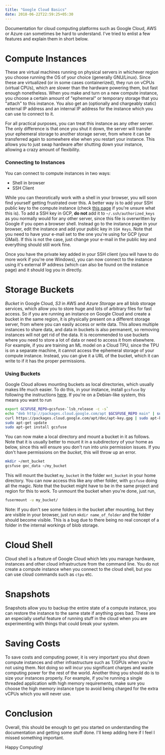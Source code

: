 ```yaml
---
title: "Google Cloud Basics"
date: 2018-06-22T22:59:25+05:30
---
```


Documentation for cloud computing platforms such as Google Cloud, AWS or Azure can sometimes be hard to understand. I've tried to enlist a few features and explain them in short below.

# Compute Instances
These are virtual machines running on physical servers in whichever region you choose running the OS of your choice (generally GNU/Linux). Since these are virtualized (or in some cases containerized), they run on vCPUs (virtual CPUs), which are slower than the hardware powering them, but fast enough nonetheless. When you make and turn on a new compute instance, you choose a certain amount of "ephemeral" or temporary storage that you "attach" to this instance. You also get an (optionally and chargeably static) external IP address and an internal IP address for the instance which you can use to connect to it.

For all practical purposes, you can treat this instance as any other server. The only difference is that once you shut it down, the server will transfer your ephemeral storage to another storage server, from where it can be transferred again to somewhere else when you restart your instance. This allows you to just swap hardware after shutting down your instance, allowing a crazy amount of flexibility.

### Connecting to Instances
You can connect to compute instances in two ways:

* Shell in browser
* SSH Client

While you can theorotically work with a shell in your browser, you will soon find yourself getting frustrated over this. A better way is to add your SSH public key to the compute instance (check [this page](https://docs.gitlab.com/ee/ssh/#generating-a-new-ssh-key-pair) if you're unsure what this is). To add a SSH key in GCP, **do not** add it to `~/.ssh/authorized_keys` as you normally would for any other server, since this file is overwritten by Google if you open a browser shell. Instead go to the instance page in your browser, edit the instance and add your public key in `SSH Keys`. Note that you need to have your e-mail set to the one you're using for GCP (your GMail). If this is not the case, just change your e-mail in the public key and everything should still work fine.

Once you have the private key added in your SSH client (you will have to do more work if you're one Windows), you can now connect to the instance using it's external IP address (which can also be found on the instance page) and it should log you in directly.

# Storage Buckets
*Bucket* in Google Cloud, *S3* in AWS and *Azure Storage* are all blob storage services, which allow you to store huge and lots of arbitrary files for fast access. So if you are running an instance on Google Cloud and create a bucket in the same region, it is physically present on a different storage server, from where you can easily access or write data. This allows multiple instances to share data, and data in buckets is also permanent, so removing instances will not get rid of the data. It is recommended to use buckets where you need to store a lot of data or need to access it from elsewhere. For example, if you are training an ML model on a Cloud TPU, since the TPU is on a separate machine, it cannot access the ephemeral storage of your compute instance. Instead, you can give it a URL of the bucket, which it can write to if it has the proper permissions.

### Using Buckets

Google Cloud allows mounting buckets as local directories, which usually makes life much easier. To do this, in your instance, install `gcsfuse` by following the instructions [here](https://github.com/GoogleCloudPlatform/gcsfuse/blob/master/docs/installing.md). If you're on a Debian-like system, this means you want to run

```bash
export GCSFUSE_REPO=gcsfuse-`lsb_release -c -s`
echo "deb http://packages.cloud.google.com/apt $GCSFUSE_REPO main" | sudo tee /etc/apt/sources.list.d/gcsfuse.list
curl https://packages.cloud.google.com/apt/doc/apt-key.gpg | sudo apt-key add -
sudo apt-get update
sudo apt-get install gcsfuse
```

You can now make a local directory and mount a bucket in it as follows. Note that it is usually better to mount it in a subdirectory of your home as below, since this will ensure you don't run into unix permission issues. If you don't have permissions on the *bucket*, this will throw up an error.

```bash
mkdir ~/mnt_bucket
gcsfuse gec_data ~/my_bucket
```

This will mount the bucket `my_bucket` in the folder `mnt_bucket` in your home directory. You can now access this like any other folder, with `gcsfuse` doing all the magic. Note that the bucket might have to be in the same project and region for this to work. To unmount the bucket when you're done, just run,

```bash
fusermount -u my_bucket/
```

Note: If you don't see some folders in the bucket after mounting, but they are visible in your browser, just run `mkdir name_of_folder` and the folder should become visible. This is a bug due to there being no real concept of a folder in the internal workings of blob storage.

# Cloud Shell
Cloud shell is a feature of Google Cloud which lets you manage hardware, instances and other cloud infrastructure from the command line. You do not create a compute instance when you connect to the cloud shell, but you can use cloud commands such as `ctpu` etc.

# Snapshots
Snapshots allow you to backup the entire state of a compute instance, you can restore the instance to the same state if anything goes bad. These are an especially useful feature of running stuff in the cloud when you are experimenting with things that could break your system.

# Saving Costs
To save costs and computing power, it is very important you shut down compute instances and other infrastructure such as T/GPUs when you're not using them. Not doing so will incur you significant charges and waste computing power for the rest of the world. Another thing you should do is to size your instances properly. For example, if you're running a single threaded application with high memory requirements, make sure you choose the high memory instance type to avoid being charged for the extra vCPUs which you will never use.

# Conclusion
Overall, this should be enough to get you started on understanding the documentation and getting some stuff done. I'll keep adding here if I feel I missed something important.

Happy Computing!
